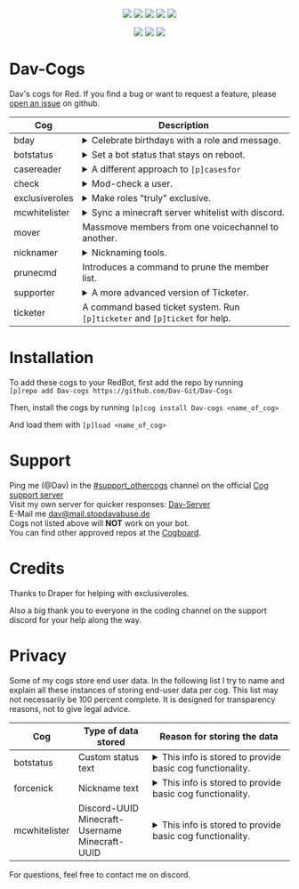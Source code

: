 <p align="center">
<a href="https://discord.gg/z6Nhqc5"><img src="https://discordapp.com/api/guilds/552178115175252005/embed.png"></a>
<a href="https://github.com/Rapptz/discord.py"><img src="https://img.shields.io/static/v1?label=Discord&message=py&color=blue&style=flat&logo=discord"></a>
<a href="https://github.com/Cog-Creators/Red-DiscordBot/tree/V3/develop"><img src="https://img.shields.io/static/v1?label=Red-DiscordBot&message=Cogs&color=red&style=for-the-badge"></a>
<a href="https://www.python.org/"><img src="https://img.shields.io/static/v1?label=Python&message=3.8.1&color=blue&style=flat&logo=python"></a>
<img src="https://img.shields.io/badge/code%20style-black-000000.svg"></p>
<p align="center"><img src="https://github.com/Dav-Git/Dav-Cogs/workflows/Lint%20Python/badge.svg">
<img src="https://img.shields.io/static/v1?label=PRs&message=Welcome&color=green&style=flat&logo=GitHub">
<img src="https://github.com/Dav-Git/Dav-Cogs/workflows/Black/badge.svg"></p>

# Dav-Cogs

Dav's cogs for Red. If you find a bug or want to request a feature, please [open an issue](https://github.com/Dav-Git/Dav-Cogs/issues/new) on github.

| Cog | Description |
| --- | ----------- |
| bday | <details><summary>Celebrate birthdays with a role and message.</summary>Set a birthday role and assign it to your members using a command. In combination with [Sinbad's scheduler](https://github.com/TrustyJAID/SinbadCogs) you can even automate the removal of the birthday role.</details> |
| botstatus | <details><summary>Set a bot status that stays on reboot.</summary>This cog will save your bot status settings (if you use the dedicated command) and apply them on bot startup or reboot.</details> |
| casereader | <details><summary>A different approach to ``[p]casesfor``</summary>For some users it might be inconvenient to have to click through a menu of cases when using the ``[p]casesfor`` command. Casereader sends a list of all cases linked to a user when the ``[p]read`` command is used.</details> |
| check | <details><summary>Mod-check a user.</summary>The ``[p]check`` command calls the commands ``[p]userinfo``, ``[p]read`` (if [casereader](https://github.com/Dav-Git/Dav-Cogs) is installed), ``[p]warnings`` (if casereader is not installed) and ``[p]listflag`` (if [flag](https://github.com/bobloy/Fox-V3/) is installed).</details> |
| exclusiveroles | <details><summary>Make roles "truly" exclusive.</summary>Allows you to set 2 roles exclusive to each other. That way, when a user is being assigned a new role, the old role which is exclusive with the new role will be removed.</details> |
| mcwhitelister | <details><summary>Sync a minecraft server whitelist with discord.</summary>Members of your discord can add themselves to the whitelist by running ``[p]whitelister add <minecraft_name>``. When they leave the discord their whitelist is automatically removed. Make sure that you add a ``/`` or ``\`` (depending on your OS) to the end of the path to your minecraft server.</details> |
| mover | Massmove members from one voicechannel to another. |
| nicknamer | <details><summary>Nicknaming tools.</summary>Allow your moderators to set a predefined nickname quickly, change a user's nickname using a command, freeze a user's nickname or temporarily change it for a predefined amount of time. Every action can also generate a modlog entry.</details> |
| prunecmd | Introduces a command to prune the member list. |
| supporter | <details><summary>A more advanced version of Ticketer.</summary>Allows for the creation of multiple support departments and asks the user which department should handle their ticket before ticket creation.<br>For most users Ticketer will be the better and easier option.</details> |
| ticketer | A command based ticket system. Run ``[p]ticketer`` and ``[p]ticket`` for help. | 

# Installation

To add these cogs to your RedBot, first add the repo by running\
`[p]repo add Dav-cogs https://github.com/Dav-Git/Dav-Cogs`

Then, install the cogs by running `[p]cog install Dav-cogs <name_of_cog>`

And load them with `[p]load <name_of_cog>`

# Support

Ping me (@Dav) in the [#support_othercogs](https://discordapp.com/channels/240154543684321280/240212783503900673) channel on the official [Cog support server](https://discord.gg/GET4DVk)\
Visit my own server for quicker responses: [Dav-Server](https://discord.gg/z6Nhqc5)\
E-Mail me dav@mail.stopdavabuse.de\
Cogs not listed above will **NOT** work on your bot.\
You can find other approved repos at the [Cogboard](https://cogboard.red/t/approved-repositories/210).

# Credits

Thanks to Draper for helping with exclusiveroles.

Also a big thank you to everyone in the coding channel on the support discord for your help along the way.

# Privacy

Some of my cogs store end user data. In the following list I try to name and explain all these instances of storing end-user data per cog. This list may not necessarily be 100 percent complete. It is designed for transparency reasons, not to give legal advice.

| Cog | Type of data stored | Reason for storing the data |
| --- | ------------------- | --------------------------- |
| botstatus | Custom status text | <details><summary>This info is stored to provide basic cog functionality.</summary><br/>``Custom status text`` : This info is stored so that the set text can be applied as the bot's status message on startup.</details> |
| forcenick | Nickname text | <details><summary>This info is stored to provide basic cog functionality.</summary><br/>``Nickname text`` : This info is stored so that the set nickname can be applied to a user on command usage.</details> |
| mcwhitelister | Discord-UUID<br/>Minecraft-Username<br/>Minecraft-UUID | <details><summary>This info is stored to provide basic cog functionality.</summary><br/> ``Discord-UUID`` : This info is stored to be able to remove a user's whitelist when they leave the discord server.<br/>``Minecraft-Username`` : This info is stored to be able to provide a list of currently whitelisted users.<br/>``Minecraft-UUID`` : This info is stored to add and remove the user from the minecraft server's whitelist file.</details> |

For questions, feel free to contact me on discord.
